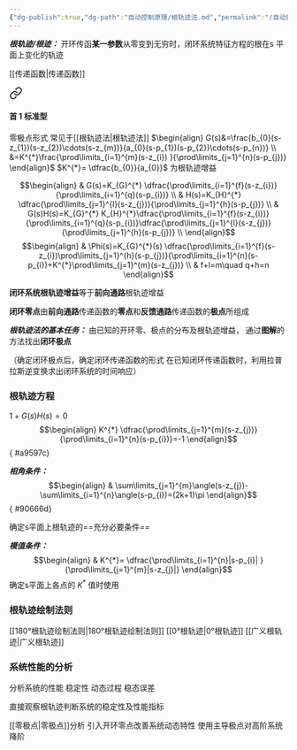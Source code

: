 ```yaml
---
{"dg-publish":true,"dg-path":"自动控制原理/根轨迹法.md","permalink":"/自动控制原理/根轨迹法/","dgPassFrontmatter":true,"noteIcon":"","created":"2024-04-16T13:01:27.304+08:00","updated":"2024-05-16T17:37:01.672+08:00"}
---
```



***根轨迹/根迹：***
开环传函**某一参数**从零变到无穷时，闭环系统特征方程的根在s 平面上变化的轨迹

[[传递函数\|传递函数]]

<div class="transclusion internal-embed is-loaded"><a class="markdown-embed-link" href="//#1" aria-label="Open link"><svg xmlns="http://www.w3.org/2000/svg" width="24" height="24" viewBox="0 0 24 24" fill="none" stroke="currentColor" stroke-width="2" stroke-linecap="round" stroke-linejoin="round" class="svg-icon lucide-link"><path d="M10 13a5 5 0 0 0 7.54.54l3-3a5 5 0 0 0-7.07-7.07l-1.72 1.71"></path><path d="M14 11a5 5 0 0 0-7.54-.54l-3 3a5 5 0 0 0 7.07 7.07l1.71-1.71"></path></svg></a><div class="markdown-embed">



#### 首 1 标准型
零极点形式
常见于[[根轨迹法\|根轨迹法]]
$\begin{align}
G(s)&=\frac{b_{0}(s-z_{1})(s-z_{2})\cdots(s-z_{m})}{a_{0}(s-p_{1})(s-p_{2})\cdots(s-p_{n})} \\
&=K^{*}\frac{\prod\limits_{i=1}^{m}(s-z_{i}) }{\prod\limits_{j=1}^{n}(s-p_{j})}
\end{align}$
$K^{*}= \dfrac{b_{0}}{a_{0}}$ 为根轨迹增益


</div></div>


$$\begin{align}
 & G(s)=K_{G}^{*} \dfrac{\prod\limits_{i=1}^{f}(s-z_{i})}{\prod\limits_{i=1}^{q}(s-p_{i})} \\
 & H(s)=K_{H}^{*} \dfrac{\prod\limits_{j=1}^{l}(s-z_{j})}{\prod\limits_{j=1}^{h}(s-p_{j})} \\
 & G(s)H(s)=K_{G}^{*} K_{H}^{*}\dfrac{\prod\limits_{i=1}^{f}(s-z_{i})}{\prod\limits_{i=1}^{q}(s-p_{i})}\dfrac{\prod\limits_{j=1}^{l}(s-z_{j})}{\prod\limits_{j=1}^{h}(s-p_{j})} \\
\end{align}$$
$$\begin{align}
 & \Phi(s)=K_{G}^{*}(s) \dfrac{\prod\limits_{i=1}^{f}(s-z_{i})\prod\limits_{j=1}^{h}(s-p_{j})}{\prod\limits_{i=1}^{n}(s-p_{i})+K^{*}\prod\limits_{j=1}^{m}(s-z_{j})} \\
 & f+l=m\quad q+h=n
\end{align}$$



**闭环系统根轨迹增益**等于**前向通路**根轨迹增益

**闭环零点**由**前向通路**传递函数的**零点**和**反馈通路**传递函数的**极点**所组成

***根轨迹法的基本任务：***
由已知的开环零、极点的分布及根轨迹增益，
通过**图解**的方法找出**闭环极点**

（确定闭环极点后，确定闭环传递函数的形式
在已知闭环传递函数时，利用拉普拉斯逆变换求出闭环系统的时间响应）

### 根轨迹方程
$1+G(s)H(s)=0$
$$\begin{align}
K^{*} \dfrac{\prod\limits_{j=1}^{m}(s-z_{j})}{\prod\limits_{i=1}^{n}(s-p_{i})}=-1
\end{align}$$
{ #a9597c}


***相角条件：***
$$\begin{align}
 & \sum\limits_{j=1}^{m}\angle(s-z_{j})-\sum\limits_{i=1}^{n}\angle(s-p_{i})=(2k+1)\pi
\end{align}$$
{ #90666d}


确定s平面上根轨迹的==充分必要条件==

***模值条件：***
$$\begin{align}
& K^{*}= \dfrac{\prod\limits_{i=1}^{n}|s-p_{i}| }{\prod\limits_{j=1}^{m}|s-z_{j}|}
\end{align}$$
确定s平面上各点的 $K^{*}$ 值时使用

### 根轨迹绘制法则
[[180°根轨迹绘制法则\|180°根轨迹绘制法则]]
[[0°根轨迹\|0°根轨迹]]
[[广义根轨迹\|广义根轨迹]]

### 系统性能的分析
分析系统的性能
	稳定性
	动态过程
	稳态误差

直接观察根轨迹判断系统的稳定性及性能指标

[[零极点\|零极点]]分析
	引入开环零点改善系统动态特性
	使用主导极点对高阶系统降阶








